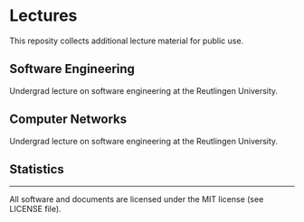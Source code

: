 # Lectures

This reposity collects additional lecture material for public use.

## Software Engineering
Undergrad lecture on software engineering at the Reutlingen University.

## Computer Networks
Undergrad lecture on software engineering at the Reutlingen University.
## Statistics

---
All software and documents are licensed under the MIT license (see LICENSE file).
